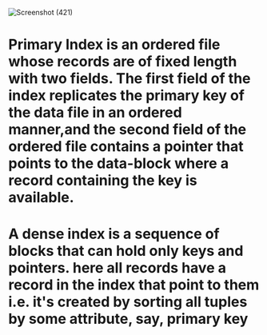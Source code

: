 ![Screenshot (421)](https://user-images.githubusercontent.com/89120960/204853049-f65d4152-19d4-4d92-9670-8c565de94661.png)
<h1>Primary Index is an ordered file whose records are of fixed length with two fields. The first field of the index replicates the primary 
  key of the data file in an ordered manner,and the second field of the ordered file contains a pointer that points to the data-block where 
  a record containing the key is available.
</h1>
<h1>A dense index is a sequence of blocks that can hold only keys and pointers. here all records have a record in the index that point to 
  them i.e. it's created by sorting all tuples by some attribute, say, primary key
</h1>
